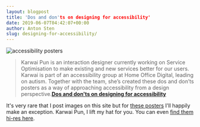 ```yaml
---
layout: blogpost
title: 'Dos and don'ts on designing for accessibility'
date: 2019-06-07T04:42:07+00:00
author: Anton Sten
slug: designing-for-accessibility/
---
```


![accessibility posters](/images/blog/accessibility.png)

>Karwai Pun is an interaction designer currently working on Service Optimisation to make existing and new services better for our users. Karwai is part of an accessibility group at Home Office Digital, leading on autism. Together with the team, she’s created these dos and don’ts posters as a way of approaching accessibility from a design perspective.**[Dos and don'ts on designing for accessibility](https://accessibility.blog.gov.uk/2016/09/02/dos-and-donts-on-designing-for-accessibility/)**

It's very rare that I post images on this site but for [these posters](https://accessibility.blog.gov.uk/2016/09/02/dos-and-donts-on-designing-for-accessibility/) I'll happily make an exception. Karwai Pun, I lift my hat for you. You can even [find them hi-res here](https://github.com/UKHomeOffice/posters/tree/master/accessibility). 
